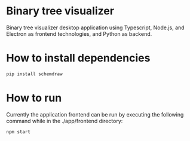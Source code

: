 # Binary tree visualizer
Binary tree visualizer desktop application using Typescript, Node.js, and Electron as frontend technologies, and Python as backend.


# How to install dependencies
```bash
pip install schemdraw
```
# How to run
Currently the application frontend can be run by executing the following command while in the ./app/frontend directory:
```bash
npm start
```